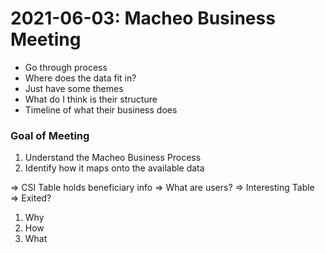 # 2021-06-03: Macheo Business Meeting

-   Go through process
-   Where does the data fit in?
-   Just have some themes
-   What do I think is their structure
-   Timeline of what their business does

### Goal of Meeting

1.  Understand the Macheo Business Process
2.  Identify how it maps onto the available data


=> CSI Table holds beneficiary info
=> What are users?
=> Interesting Table => Exited?

1.  Why
2.  How
3.  What